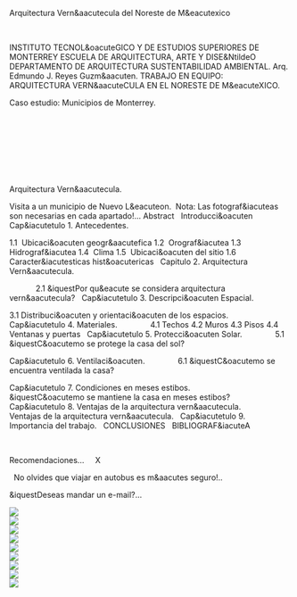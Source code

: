 

Arquitectura Vern&aacutecula 
 del Noreste de M&eacutexico




 


INSTITUTO TECNOL&oacuteGICO Y DE ESTUDIOS 
 SUPERIORES DE MONTERREY
ESCUELA DE ARQUITECTURA, ARTE Y 
 DISE&NtildeO
DEPARTAMENTO DE 
 ARQUITECTURA
SUSTENTABILIDAD 
AMBIENTAL.
Arq. Edmundo J. Reyes 
 Guzm&aacuten.
TRABAJO EN EQUIPO: 
   
 ARQUITECTURA VERN&aacuteCULA EN EL NORESTE DE M&eacuteXICO.  
 
Caso estudio: Municipios de 
 Monterrey.

 






    

 



















 


Arquitectura Vern&aacutecula. 
 
Visita a un municipio de Nuevo 
 L&eacuteon.  Nota: Las fotograf&iacuteas son 
 necesarias en cada apartado!...
Abstract
 
Introducci&oacuten
 
Cap&iacutetulo 1. 
 Antecedentes.
            
 
1.1  Ubicaci&oacuten 
 geogr&aacutefica
1.2  Orograf&iacutea
1.3  Hidrograf&iacutea
1.4  Clima
1.5  Ubicaci&oacuten del 
 sitio
1.6  Caracter&iacutesticas 
 hist&oacutericas
 
Capitulo 2. Arquitectura 
 Vern&aacutecula.
            
 
            
 2.1 &iquestPor qu&eacute se considera arquitectura 
 vern&aacutecula?
 
Cap&iacutetulo 3. Descripci&oacuten 
 Espacial.
            
 
3.1 Distribuci&oacuten y orientaci&oacuten 
 de los espacios.
 
Cap&iacutetulo 4. 
 Materiales.
 
            
 4.1 Techos
4.2 
 Muros
4.3 
 Pisos
4.4 Ventanas y 
 puertas
 
Cap&iacutetulo 5. Protecci&oacuten 
 Solar.
 
            
 5.1 &iquestC&oacutemo se protege la casa del 
 sol?
            
 
Cap&iacutetulo 6. 
 Ventilaci&oacuten.
 
            
 6.1 &iquestC&oacutemo se encuentra ventilada la 
 casa?
            
 
Cap&iacutetulo 7. Condiciones 
 en meses estibos.
 
            
 &iquestC&oacutemo se mantiene la casa en meses 
 estibos?
 
Cap&iacutetulo 8. Ventajas de 
 la arquitectura vern&aacutecula.
 
            
 Ventajas de la arquitectura 
 vern&aacutecula.
 
Cap&iacutetulo 9. Importancia 
 del trabajo.
 
CONCLUSIONES
 
BIBLIOGRAF&iacuteA
 

 








Recomendaciones...    
X 

  No olvides que viajar en autobus 
 es m&aacutes seguro!..
 
 &iquestDeseas mandar un e-mail?...


<div class="mdl-grid">
<div class="mdl-cell mdl-cell--6-col mdl-typography--text-center">
<img src='./content/1/M1.1.10/rompecabezas.SOLO.gif'>
</div>
<div class="mdl-cell mdl-cell--6-col mdl-typography--text-center">
<img src='./content/1/M1.1.10/NL.jpg'>
</div>
<div class="mdl-cell mdl-cell--6-col mdl-typography--text-center">
<img src='./content/1/M1.1.10/Vernacula.gif'>
</div>
<div class="mdl-cell mdl-cell--6-col mdl-typography--text-center">
<img src='./content/1/M1.1.10/Vernacula.8.jpg'>
</div>
<div class="mdl-cell mdl-cell--6-col mdl-typography--text-center">
<img src='./content/1/M1.1.10/Vernacula.7.jpg'>
</div>
<div class="mdl-cell mdl-cell--6-col mdl-typography--text-center">
<img src='./content/1/M1.1.10/ARQ.VERNA._CHINAAAS.jpg'>
</div>
<div class="mdl-cell mdl-cell--6-col mdl-typography--text-center">
<img src='./content/1/M1.1.10/sugerencias.gif'>
</div>
<div class="mdl-cell mdl-cell--6-col mdl-typography--text-center">
<img src='./content/1/M1.1.10/Vernacula.7.jpg'>
</div>
<div class="mdl-cell mdl-cell--6-col mdl-typography--text-center">
<img src='./content/1/M1.1.10/email_41.gif'>
</div>
</div>